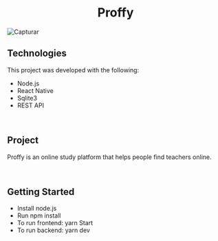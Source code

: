 <h1 align="center">
    Proffy
</h1>

![Capturar](https://user-images.githubusercontent.com/49738156/118052225-5cc37100-b350-11eb-9026-9c68a011b800.PNG)

## Technologies
This project was developed with the following:
- Node.js
- React Native
- Sqlite3
- REST API

<br>

## Project
Proffy is an online study platform that helps people find teachers online.

<br>

## Getting Started
- Install node.js
- Run npm install
- To run frontend: yarn Start
- To run backend: yarn dev
